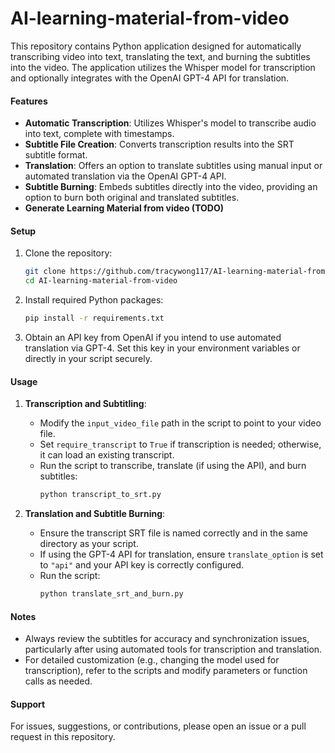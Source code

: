 # AI-learning-material-from-video
This repository contains Python application designed for automatically transcribing video into text, translating the text, and burning the subtitles into the video. The application utilizes the Whisper model for transcription and optionally integrates with the OpenAI GPT-4 API for translation.

#### Features
- **Automatic Transcription**: Utilizes Whisper's model to transcribe audio into text, complete with timestamps.
- **Subtitle File Creation**: Converts transcription results into the SRT subtitle format.
- **Translation**: Offers an option to translate subtitles using manual input or automated translation via the OpenAI GPT-4 API.
- **Subtitle Burning**: Embeds subtitles directly into the video, providing an option to burn both original and translated subtitles.
- **Generate Learning Material from video (TODO)**

#### Setup
1. Clone the repository:
   ```bash
   git clone https://github.com/tracywong117/AI-learning-material-from-video.git
   cd AI-learning-material-from-video
   ```

2. Install required Python packages:
   ```bash
   pip install -r requirements.txt
   ```

3. Obtain an API key from OpenAI if you intend to use automated translation via GPT-4. Set this key in your environment variables or directly in your script securely.

#### Usage
1. **Transcription and Subtitling**:
   - Modify the `input_video_file` path in the script to point to your video file.
   - Set `require_transcript` to `True` if transcription is needed; otherwise, it can load an existing transcript.
   - Run the script to transcribe, translate (if using the API), and burn subtitles:
     ```bash
     python transcript_to_srt.py
     ```

2. **Translation and Subtitle Burning**:
   - Ensure the transcript SRT file is named correctly and in the same directory as your script.
   - If using the GPT-4 API for translation, ensure `translate_option` is set to `"api"` and your API key is correctly configured.
   - Run the script:
     ```bash
     python translate_srt_and_burn.py
     ```

#### Notes
- Always review the subtitles for accuracy and synchronization issues, particularly after using automated tools for transcription and translation.
- For detailed customization (e.g., changing the model used for transcription), refer to the scripts and modify parameters or function calls as needed.

#### Support
For issues, suggestions, or contributions, please open an issue or a pull request in this repository.
